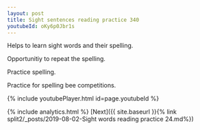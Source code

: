 ```yaml
---
layout: post
title: Sight sentences reading practice 340
youtubeId: oKy6p0Jbr1s
---
```

 
 
Helps to learn sight words and their spelling.

Opportunitiy to repeat the spelling. 

Practice spelling. 
 
Practice for spelling bee competitions. 
 
{% include youtubePlayer.html id=page.youtubeId %}
 
 
{% include analytics.html %} 
[Next]({{ site.baseurl }}{% link  split2/_posts/2019-08-02-Sight words reading practice 24.md%})
 
